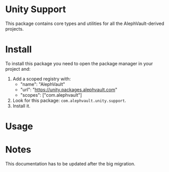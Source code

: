 # Unity Support
This package contains core types and utilities for all the AlephVault-derived projects.

# Install
To install this package you need to open the package manager in your project and:

  1. Add a scoped registry with:
     - "name": "AlephVault"
     - "url": "https://unity.packages.alephvault.com"
     - "scopes": ["com.alephvault"]
  2. Look for this package: `com.alephvault.unity.support`.
  3. Install it.

# Usage

# Notes
This documentation has to be updated after the big migration.
